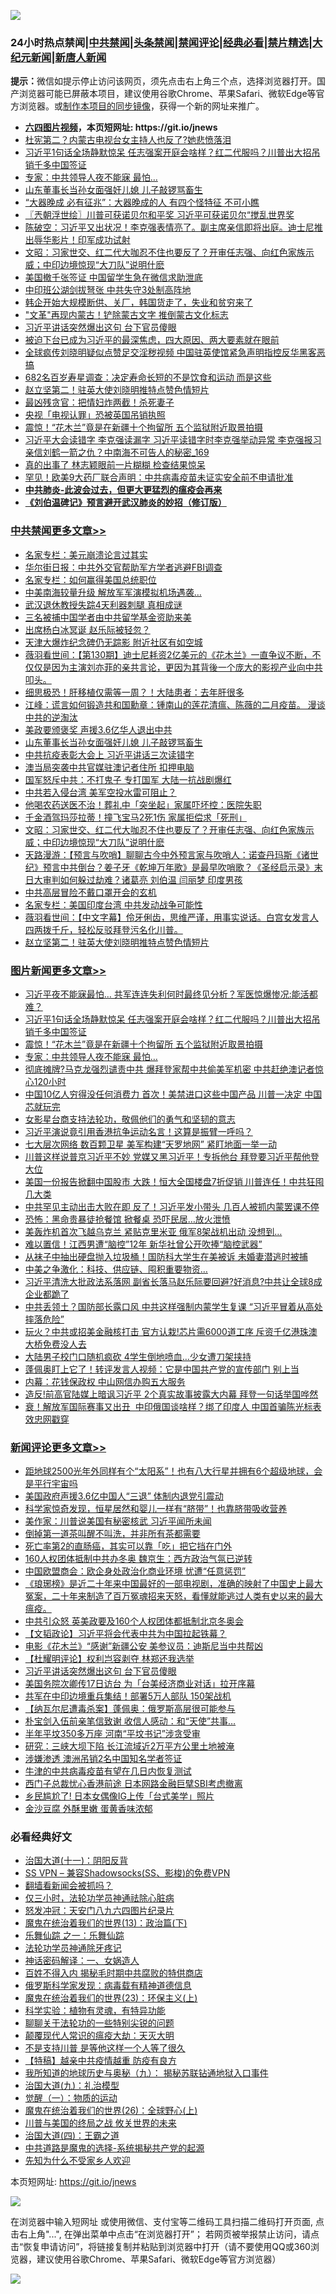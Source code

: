 ![](https://raw.githubusercontent.com/fqnews/bnews/master/64photo/fqnews-qr.jpg)

<div id="tt">
<h3>24小时热点禁闻|<a href="#%E4%B8%AD%E5%85%B1%E7%A6%81%E9%97%BB%E6%9B%B4%E5%A4%9A%E6%96%87%E7%AB%A0">中共禁闻</a>|<a href="#%E5%9B%BE%E7%89%87%E6%96%B0%E9%97%BB%E6%9B%B4%E5%A4%9A%E6%96%87%E7%AB%A0">头条禁闻</a>|<a href="#%E6%96%B0%E9%97%BB%E8%AF%84%E8%AE%BA%E6%9B%B4%E5%A4%9A%E6%96%87%E7%AB%A0">禁闻评论|<a href="#%E5%BF%85%E7%9C%8B%E7%BB%8F%E5%85%B8%E5%A5%BD%E6%96%87">经典必看|<a href="/video.md#%E7%A6%81%E7%89%87%E7%B2%BE%E9%80%89">禁片精选</a>|<a href="https://github.com/fqnews/djy/blob/master/gb/nf1351518.md#1">大纪元新闻</a>|<a href="https://github.com/fqnews/ntdtv/blob/master/gb/prog204.md#1">新唐人新闻</a></h3>
<div><b>提示：</b>微信如提示停止访问该网页，须先点击右上角三个点，选择浏览器打开。国产浏览器可能已屏蔽本项目，建议使用谷歌Chrome、苹果Safari、微软Edge等官方浏览器。或<a href="https://github.com/fqnews/bnews/blob/master/%E5%88%B6%E4%BD%9Cgit%E7%A6%81%E9%97%BB%E9%95%9C%E5%83%8F.md">制作本项目的同步镜像</a>，获得一个新的网址来推广。</div>
<ul>
<li><b><a href="http://d1.bdrive.tk/64.mp4" target="_blank">六四图片视频</a>，本页短网址: https://git.io/jnews</b></li>
<li><a href="/cbnews/20200910/1393819.md">杜宪第二？内蒙古电视台女主持人也反了?她悲愤落泪</a></li>
<li><a href="/topimagenews/20200910/1394100.md">习近平1句话全场静默惊呆 任志强案开庭会啥样？红二代服吗？川普出大招吊销千多中国签证</a></li>
<li><a href="/topimagenews/20200910/1393965.md">专家：中共领导人夜不能寐 最怕…</a></li>
<li><a href="/cbnews/20200910/1394003.md">山东董事长当孙女面强奸儿媳 儿子敲锣骂畜生</a></li>
<li><a href="/funmedia/20200910/1393821.md">“大器晚成 必有征兆”：大器晚成的人 有四个怪特征 不可小瞧</a></li>
<li><a href="/ssgc/20200910/1393804.md">〖兲朝浮世绘〗川普可获诺贝尔和平奖 习近平可获诺贝尔“搅乱世界奖</a></li>
<li><a href="/bannedvideo/20200910/1393844.md">陈破空：习近平又出状况！李克强表情亮了。副主席亲信即将出庭。迪士尼推出辱华影片！印军成功试射</a></li>
<li><a href="/cbnews/20200910/1393903.md">文昭：习家世交、红二代大咖忍不住也要反了？开审任志强、向红色家族示威；中印边境惊现“大刀队”说明什麽</a></li>
<li><a href="/cnnews/20200910/1394033.md">美国撤千张签证 中国留学生急在微信求助泄底</a></li>
<li><a href="/cbnews/20200910/1393835.md">中印班公湖剑拔弩张 中共失守3处制高阵地</a></li>
<li><a href="/bannedvideo/20200910/1394078.md">韩企开始大规模断供、关厂，韩国货走了，失业和贫穷来了</a></li>
<li><a href="/cnnews/20200910/1393806.md">"文革"再现内蒙古！铲除蒙古文字 推倒蒙古文化标志</a></li>
<li><a href="/comments/20200910/1394144.md">习近平讲话突然爆出这句 台下官员傻眼</a></li>
<li><a href="/bannedvideo/20200910/1393955.md">被迫下台已成为习近平的最深焦虑，四大原因、两大要素就在眼前</a></li>
<li><a href="/headline/20200910/1394087.md">全球疯传刘晓明疑似点赞足交淫秽视频 中国驻英使馆紧急声明指控反华黑客恶搞</a></li>
<li><a href="/health/20200910/1393893.md">682名百岁寿星调查：决定寿命长短的不是饮食和运动 而是这些</a></li>
<li><a href="/cbnews/20200910/1393856.md">赵立坚第二！驻英大使刘晓明推特点赞色情短片</a></li>
<li><a href="/cnnews/20200910/1393938.md">最凶残贪官：把情妇炸两截！杀死妻子</a></li>
<li><a href="/cnnews/20200910/1393998.md">央视「电视认罪」恐被英国吊销执照</a></li>
<li><a href="/topimagenews/20200910/1394002.md">震惊！“花木兰”竟是在新疆十个拘留所 五个监狱附近取景拍摄</a></li>
<li><a href="/comments/20200910/1394042.md">习近平大会读错字 李克强读漏字 习近平读错字时李克强举动异常 李克强报习亲信刘鹤一箭之仇？中南海不可告人的秘密_169</a></li>
<li><a href="/yule/20200910/1394122.md">真的出事了 林志颖眼前一片糊糊 检查结果惊呆</a></li>
<li><a href="/comments/20200910/1394055.md">罕见！欧美9大药厂联合声明：中共病毒疫苗未证实安全前不申请批准</a></li>
<li><b><a href="/comments/20200211/1275071.md" target="_blank">中共肺炎-此波会过去，但更大更猛烈的瘟疫会再来</a></b></li>
<li><b><a href="/comments/20200207/1272816.md" target="_blank">《刘伯温碑记》预言避开武汉肺炎的妙招（修订版）</a></b></li>
</ul>
</div>

<div class="catlist">
<h3><a href="/cbnews/" target="_blank">中共禁闻</a><span><a href="/cbnews/" target="_blank" rel="nofollow">更多文章>></a></span></h3>
<ul>
<li><a href="/cbnews/20200910/1394201.md" target="_blank">名家专栏：美元崩溃论言过其实</a></li>
<li><a href="/cbnews/20200910/1394077.md" target="_blank">华尔街日报：中共外交官帮助军方学者逃避FBI调查</a></li>
<li><a href="/cbnews/20200910/1394102.md" target="_blank">名家专栏：如何赢得美国总统职位</a></li>
<li><a href="/cbnews/20200910/1394115.md" target="_blank">中美南海较量升级 解放军军演模拟机场遇袭…</a></li>
<li><a href="/cbnews/20200910/1394114.md" target="_blank">武汉退休教授失踪4天利器刺腿 真相成谜</a></li>
<li><a href="/cbnews/20200910/1394101.md" target="_blank">三名被捕中国学者由中共留学基金资助来美</a></li>
<li><a href="/cbnews/20200910/1394091.md" target="_blank">出席杨白冰冥诞 赵乐际被轻忽？</a></li>
<li><a href="/cbnews/20200910/1394090.md" target="_blank">天津大爆炸纪念碑仍无踪影 附近社区有如空城</a></li>
<li><a href="/cbnews/20200910/1394082.md" target="_blank">薇羽看世间：【第130期】迪士尼耗资2亿美元的《花木兰》一直争议不断，不仅仅是因为主演刘亦菲的亲共言论，更因为其背後一个庞大的影视产业向中共叩头。</a></li>
<li><a href="/cbnews/20200910/1394032.md" target="_blank">细思极恐！肝移植仅需等一周？！大陆患者：去年肝很多</a></li>
<li><a href="/cbnews/20200910/1394016.md" target="_blank">江峰：谎言如何锻造共和国勳章：锺南山的莲花清瘟、陈薇的二月疫苗。 漫谈中共的逆淘汰</a></li>
<li><a href="/cbnews/20200910/1394004.md" target="_blank">美政要颁褒奖 声援3.6亿华人退出中共</a></li>
<li><a href="/cbnews/20200910/1394003.md" target="_blank">山东董事长当孙女面强奸儿媳 儿子敲锣骂畜生</a></li>
<li><a href="/cbnews/20200910/1393988.md" target="_blank">中共抗疫表彰大会上 习近平讲话三次读错字</a></li>
<li><a href="/cbnews/20200910/1393987.md" target="_blank">澳当局突袭中共官媒驻澳记者住所 扣押电脑</a></li>
<li><a href="/cbnews/20200910/1393986.md" target="_blank">国军怒斥中共：不打鬼子 专打国军 大陆一抗战剧爆红</a></li>
<li><a href="/cbnews/20200910/1393944.md" target="_blank">中共若入侵台湾 美军空投水雷可阻止？</a></li>
<li><a href="/cbnews/20200910/1393943.md" target="_blank">他喝农药送医不治！葬礼中「突坐起」家属吓坏控：医院失职</a></li>
<li><a href="/cbnews/20200910/1393925.md" target="_blank">千金酒驾玛莎拉蒂！撞飞宝马2死1伤 家属拒偿求「死刑」</a></li>
<li><a href="/cbnews/20200910/1393903.md" target="_blank">文昭：习家世交、红二代大咖忍不住也要反了？开审任志强、向红色家族示威；中印边境惊现“大刀队”说明什麽</a></li>
<li><a href="/cbnews/20200910/1393902.md" target="_blank">天路漫游：【预言与吹哨】聊聊古今中外预言家与吹哨人：诺查丹玛斯《诸世纪》预言中共倒台？姜子牙《乾坤万年歌》是最早吹哨歌？《圣经启示录》末日大审判如何躲过劫难？诸葛亮 刘伯温 闫丽梦 印度男孩</a></li>
<li><a href="/cbnews/20200910/1393691.md" target="_blank">中共高层冒险不戴口罩开会的玄机</a></li>
<li><a href="/cbnews/20200910/1393724.md" target="_blank">名家专栏：美国印度台湾 中共发动战争可能性</a></li>
<li><a href="/cbnews/20200910/1393866.md" target="_blank">薇羽看世间：【中文字幕】伶牙俐齿，思维严谨，用事实说话。白宫女发言人四两拨千斤，轻松反驳拜登污名化川普。</a></li>
<li><a href="/cbnews/20200910/1393856.md" target="_blank">赵立坚第二！驻英大使刘晓明推特点赞色情短片</a></li>

</ul>
</div>
<div class="catlist">
<h3><a href="/topimagenews/" target="_blank">图片新闻</a><span><a href="/topimagenews/" target="_blank" rel="nofollow">更多文章>></a></span></h3>
<ul>
<li><a href="/topimagenews/20200910/1394253.md" target="_blank">习近平夜不能寐最怕&#8230; 共军连连失利何时最终见分析？军医惊爆惨况:能活都难？</a></li>
<li><a href="/topimagenews/20200910/1394100.md" target="_blank">习近平1句话全场静默惊呆 任志强案开庭会啥样？红二代服吗？川普出大招吊销千多中国签证</a></li>
<li><a href="/topimagenews/20200910/1394002.md" target="_blank">震惊！“花木兰”竟是在新疆十个拘留所 五个监狱附近取景拍摄</a></li>
<li><a href="/topimagenews/20200910/1393965.md" target="_blank">专家：中共领导人夜不能寐 最怕…</a></li>
<li><a href="/topimagenews/20200909/1393715.md" target="_blank">彻底摊牌?马克龙强烈谴责中共 爆拜登家帮中共偷美军机密 中共赶绝澳记者惊心120小时</a></li>
<li><a href="/topimagenews/20200909/1393564.md" target="_blank">中国10亿人穷得没任何消费力 首次！美禁进口这些中国产品 川普一决定 中国芯就玩完</a></li>
<li><a href="/comments/20200909/1393377.md" target="_blank">女影星台商支持法轮功，敬佩他们的勇气和坚韧的意志</a></li>
<li><a href="/topimagenews/20200909/1393422.md" target="_blank">习近平演说竟引用香港抗争运动名言！这算是振臂一呼吗？</a></li>
<li><a href="/topimagenews/20200909/1393410.md" target="_blank">七大层次网络 数百颗卫星 美军构建“天罗地网” 紧盯地面一举一动</a></li>
<li><a href="/topimagenews/20200908/1393069.md" target="_blank">川普这样说普京习近平不妙 党媒又黑习近平！专拆他台 拜登要习近平帮他登大位</a></li>
<li><a href="/topimagenews/20200908/1392984.md" target="_blank">美国一份报告掀翻中国股市 大跌！恒大全国楼盘7折促销 川普连任！中共狂囤几大类</a></li>
<li><a href="/topimagenews/20200908/1392983.md" target="_blank">中共罕见主动出击大败在即 反了！习近平发小带头 几百人被抓​​​​​内蒙罢课不停</a></li>
<li><a href="/topimagenews/20200908/1392851.md" target="_blank">恐怖：黑命贵暴徒抢餐馆 掀餐桌 恐吓民居…放火泄愤</a></li>
<li><a href="/topimagenews/20200908/1392826.md" target="_blank">美轰炸机首次飞越乌克兰 紧贴克里米亚 俄军8架战机出动 没想到…</a></li>
<li><a href="/topimagenews/20200908/1392733.md" target="_blank">难以置信！江西男遭“脑控”12年 新华社曾公开吹捧“脑控武器”</a></li>
<li><a href="/topimagenews/20200908/1392732.md" target="_blank">从袜子中抽出硬盘抛入垃圾桶！国防科大学生在美被诉 未婚妻潜逃时被捕</a></li>
<li><a href="/topimagenews/20200908/1392592.md" target="_blank">中美之争激化：科技、供应链、囤积重要物资…</a></li>
<li><a href="/topimagenews/20200907/1392571.md" target="_blank">习近平清洗大批政法系落网 副省长落马赵乐际要回避?好消息?中共让全球8成企业都跪了</a></li>
<li><a href="/topimagenews/20200907/1392476.md" target="_blank">中共丢领土？国防部长露口风 中共这样强制内蒙学生复课 “习近平冒着从高处摔落危险”</a></li>
<li><a href="/topimagenews/20200907/1392429.md" target="_blank">玩火？中共或招美金融核打击 官方认栽!芯片需6000道工序 斥资千亿港珠澳大桥免费没人去</a></li>
<li><a href="/topimagenews/20200907/1392356.md" target="_blank">大陆男子校门口随机疯砍 4学生倒地喷血…少女遭刀架挟持</a></li>
<li><a href="/topimagenews/20200907/1392249.md" target="_blank">蓬佩奥盯上它了！转评发言人视频：它是中国共产党的宣传部门 别上当</a></li>
<li><a href="/topimagenews/20200907/1392139.md" target="_blank">内幕：花钱保政权 中山网信办购五大服务</a></li>
<li><a href="/topimagenews/20200906/1392072.md" target="_blank">造反!前高官陆媒上暗讽习近平 2个真实故事披露大内幕 拜登一句话举国哗然</a></li>
<li><a href="/topimagenews/20200906/1391995.md" target="_blank">衰！解放军国际赛事又出丑  中印俄国谈啥样？绑了印度人 中国首骗陈光标表效忠网戳穿</a></li>

</ul>
</div>
<div class="catlist">
<h3><a href="/comments/" target="_blank">新闻评论</a><span><a href="/comments/" target="_blank" rel="nofollow">更多文章>></a></span></h3>
<ul>
<li><a href="/comments/20200911/1394317.md" target="_blank">距地球2500光年外同样有个“太阳系”！也有八大行星并拥有6个超级地球，会是平行宇宙吗</a></li>
<li><a href="/comments/20200910/1394259.md" target="_blank">美国政府声援3.6亿中国人“三退” 体制内退党引震动</a></li>
<li><a href="/comments/20200910/1394258.md" target="_blank">科学家惊奇发现，恒星居然和婴儿一样有“脐带”！也靠脐带吸收营养</a></li>
<li><a href="/comments/20200910/1394227.md" target="_blank">美作家：川普说美国有秘密核武 习近平闻所未闻</a></li>
<li><a href="/comments/20200910/1394226.md" target="_blank">倒掉第一道茶叫醒不叫洗，并非所有茶都需要</a></li>
<li><a href="/comments/20200910/1394225.md" target="_blank">死亡率第2的直肠癌，其实可以靠「吃」把它挡在门外</a></li>
<li><a href="/comments/20200910/1394212.md" target="_blank">160人权团体抵制中共办冬奥 魏京生：西方政治气氛已逆转</a></li>
<li><a href="/comments/20200910/1394211.md" target="_blank">中国欧盟商会：欧企身处政治化商业环境 忧遭“任意惩罚”</a></li>
<li><a href="/comments/20200910/1394132.md" target="_blank">《琅琊榜》是近二十年来中国最好的一部电视剧，准确的映射了中国史上最大冤案，二十年来制造了百万冤魂招来天怒，看懂就能逃过人类有史以来的最大瘟疫。</a></li>
<li><a href="/comments/20200910/1394187.md" target="_blank">中共引众怒 英美政要及160个人权团体都抵制北京冬奥会</a></li>
<li><a href="/comments/20200910/1394184.md" target="_blank">【文韬政论】习近平将会代表中共为中国拉起铁幕？</a></li>
<li><a href="/comments/20200910/1394161.md" target="_blank">电影《花木兰》“感谢”新疆公安 美参议员：迪斯尼当中共帮凶</a></li>
<li><a href="/comments/20200910/1394158.md" target="_blank">【杜耀明评论】权利岂容剥夺 林郑还我选举</a></li>
<li><a href="/comments/20200910/1394144.md" target="_blank">习近平讲话突然爆出这句 台下官员傻眼</a></li>
<li><a href="/comments/20200910/1394125.md" target="_blank">美国务院次卿传17日访台 为「台美经济商业对话」拉开序幕</a></li>
<li><a href="/comments/20200910/1394111.md" target="_blank">共军在中印边境重兵集结！部署5万人部队 150架战机</a></li>
<li><a href="/comments/20200910/1394110.md" target="_blank">【纳瓦尔尼遭毒杀案】蓬佩奥：俄罗斯高层很可能参与</a></li>
<li><a href="/comments/20200910/1394097.md" target="_blank">朴宝剑入伍前亲笔信致谢 收信人感动：和“天使”共事&#8230;</a></li>
<li><a href="/comments/20200910/1394086.md" target="_blank">半年平坟350多万座 河南“平坟书记”涉贪受审</a></li>
<li><a href="/comments/20200910/1394085.md" target="_blank">研究：三峡大坝下陷 长江流域近2万平方公里土地被淹</a></li>
<li><a href="/comments/20200910/1394084.md" target="_blank">涉嫌渗透 澳洲吊销2名中国知名学者签证</a></li>
<li><a href="/comments/20200910/1394083.md" target="_blank">牛津的中共病毒疫苗有望在几日内恢复测试</a></li>
<li><a href="/comments/20200910/1394081.md" target="_blank">西门子总裁忧心香港前途 日本网路金融巨擘SBI考虑撤离</a></li>
<li><a href="/comments/20200910/1394080.md" target="_blank">乡民尴尬了! 日本女偶像IG上传「台式美学」照片</a></li>
<li><a href="/comments/20200910/1394079.md" target="_blank">金沙豆腐 外酥里嫩 蛋黄香味浓郁</a></li>

</ul>
</div>

<div class="catlist">
<h3>必看经典好文</h3>
<ul>
<li><a href="/cbnews/20180317/915893.md" target="_blank">治国大道(十一)：阴阳反背</a></li>
<li><a href="/comments/20191231/1250654.md" target="_blank">SS VPN &#8211; 兼容Shadowsocks(SS、影梭)的免费VPN</a></li>
<li><a href="/fanqiang/20200616/1345793.md" target="_blank">翻墙看新闻会被抓吗？</a></li>
<li><a href="/health/20170626/780270.md" target="_blank">仅三小时，法轮功学员神通祛除心脏病</a></li>
<li><a href="/comments/20200604/783200.md" target="_blank">怒发冲冠：天安门八九六四图片纪录片</a></li>
<li><a href="/topimagenews/20180602/951960.md" target="_blank">魔鬼在统治着我们的世界(13)：政治篇(下)</a></li>
<li><a href="/tculture/20170710/789533.md" target="_blank">乐舞仙踪 之一：乐舞仙踪</a></li>
<li><a href="/health/20170626/780263.md" target="_blank">法轮功学员神通除牙疼记</a></li>
<li><a href="/comments/20200609/1342224.md" target="_blank">神话密码解译：一、女娲造人</a></li>
<li><a href="/lifebaike/20200711/1358994.md" target="_blank">百姓不得入内 揭秘毛时期中共腐败的特供商店</a></li>
<li><a href="/cbnews/20200823/1384378.md" target="_blank">俄罗斯科学家发现：病毒载有精神道德信息</a></li>
<li><a href="/ssgc/20180904/993719.md" target="_blank">魔鬼在统治着我们的世界(23)：环保主义(上)</a></li>
<li><a href="/comments/20200605/783205.md" target="_blank">科学实验：植物有灵魂，有特异功能</a></li>
<li><a href="/comments/20190417/1114875.md" target="_blank">聊聊关于法轮功的一些特别尖锐的问题</a></li>
<li><a href="/comments/20200619/783185.md" target="_blank">颠覆现代人常识的瘟疫大劫：天灭大明</a></li>
<li><a href="/comments/20200716/1361654.md" target="_blank">不是支持川普 是等他这样一个人等了很久</a></li>
<li><a href="/comments/20200424/1318689.md" target="_blank">【特稿】越亲中共疫情越重 防疫有良方</a></li>
<li><a href="/topimagenews/20180325/919134.md" target="_blank">我所知道的地球历史与奥秘（九）： 揭秘苏联钻通地狱入口事件</a></li>
<li><a href="/cbnews/20180315/914943.md" target="_blank">治国大道(九)：礼治模型</a></li>
<li><a href="/comments/20200810/1377609.md" target="_blank">觉醒（一）：物质的运动</a></li>
<li><a href="/comments/20181210/1044798.md" target="_blank">魔鬼在统治着我们的世界(26)：全球野心(上)</a></li>
<li><a href="/comments/20200908/1392488.md" target="_blank">川普与美国的终局之战 攸关世界的未来</a></li>
<li><a href="/cbnews/20180310/912637.md" target="_blank">治国大道(四)：王霸之道</a></li>
<li><a href="/comments/20181209/1044543.md" target="_blank">中共道路是魔鬼的选择-系统揭秘共产党的起源</a></li>
<li><a href="/comments/20200620/1346848.md" target="_blank">先知为什么不受家乡人欢迎</a></li>

</ul>
</div>

本页短网址: https://git.io/jnews

![](https://raw.githubusercontent.com/fqnews/bnews/master/64photo/fqnews-qr.jpg)

在浏览器中输入短网址 或使用微信、支付宝等二维码工具扫描二维码打开页面, 点击右上角"...", 在弹出菜单中点击“在浏览器打开”； 若网页被举报禁止访问，请点击“恢复申请访问”，将链接复制并粘贴到浏览器中打开（请不要使用QQ或360浏览器，建议使用谷歌Chrome、苹果Safari、微软Edge等官方浏览器）

![](https://raw.githubusercontent.com/fqnews/bnews/master/64photo/wx.jpg)
